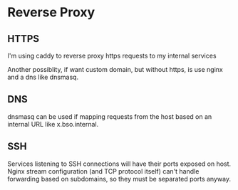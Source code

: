 # Reverse Proxy

## HTTPS

I'm using caddy to reverse proxy https requests to my internal services

Another possiblity, if want custom domain, but without https, is use nginx and a dns like dnsmasq.

## DNS

dnsmasq can be used if mapping requests from the host based on an internal URL like x.bso.internal.

## SSH

Services listening to SSH connections will have their ports exposed on host. Nginx stream configuration (and TCP protocol itself) can't handle forwarding based on subdomains, so they must be separated ports anyway.
